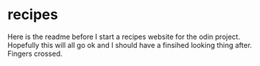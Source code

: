 
# recipes
Here is the readme before I start a recipes website for the odin project.
Hopefully this will all go ok and I should have a finsihed looking thing after.
Fingers crossed.

